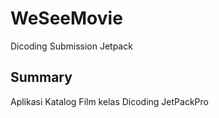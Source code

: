 # WeSeeMovie
Dicoding Submission Jetpack

## Summary
Aplikasi Katalog Film kelas Dicoding JetPackPro
